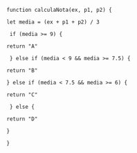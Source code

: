 ```function calculaNota(ex, p1, p2) {```

  ```let media = (ex + p1 + p2) / 3```
  
 ``` if (media >= 9) {```

    return "A"

 ``` } else if (media < 9 && media >= 7.5) {```

    return "B"

  ```} else if (media < 7.5 && media >= 6) {```

    return "C"

 ``` } else {```

    return "D"

  ```}```
  
```}```